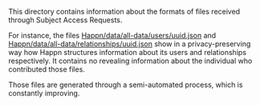This directory contains information about the formats of files received through Subject Access Requests.

For instance, the files [Happn/data/all-data/users/uuid.json](https://github.com/hestiaAI/data-catalog/blob/main/SAR/Happn/data/all-data/users/uuid.json) and [Happn/data/all-data/relationships/uuid.json](https://github.com/hestiaAI/data-catalog/blob/main/SAR/Happn/data/all-data/relationships/uuid.json) show in a privacy-preserving way how Happn structures information about its users and relationships respectively. It contains no revealing information about the individual who contributed those files. 

Those files are generated through a semi-automated process, which is constantly improving. 

